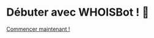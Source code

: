 # Débuter avec WHOISBot ! 🚀 

[Commencer maintenant !](https://whoisbot.gitbook.io/whoisbot/debuter/quickstart)

